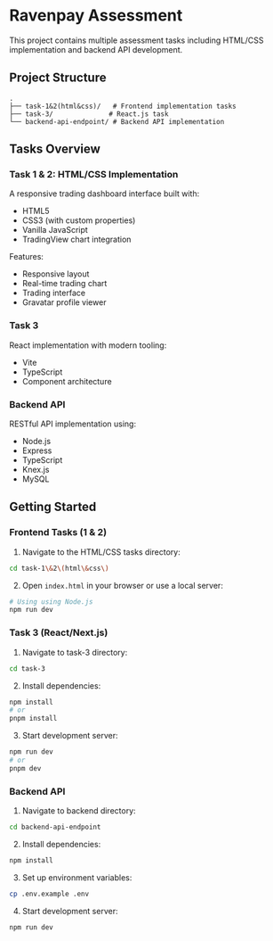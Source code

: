 # Ravenpay Assessment

This project contains multiple assessment tasks including HTML/CSS implementation and backend API development.

## Project Structure

```
.
├── task-1&2(html&css)/   # Frontend implementation tasks
├── task-3/              # React.js task
└── backend-api-endpoint/ # Backend API implementation
```

## Tasks Overview

### Task 1 & 2: HTML/CSS Implementation
A responsive trading dashboard interface built with:
- HTML5
- CSS3 (with custom properties)
- Vanilla JavaScript
- TradingView chart integration

Features:
- Responsive layout
- Real-time trading chart
- Trading interface
- Gravatar profile viewer

### Task 3
React implementation with modern tooling:
- Vite
- TypeScript
- Component architecture

### Backend API
RESTful API implementation using:
- Node.js
- Express
- TypeScript
- Knex.js
- MySQL

## Getting Started

### Frontend Tasks (1 & 2)
1. Navigate to the HTML/CSS tasks directory:
```bash
cd task-1\&2\(html\&css\)
```

2. Open `index.html` in your browser or use a local server:
```bash
# Using using Node.js
npm run dev
```

### Task 3 (React/Next.js)
1. Navigate to task-3 directory:
```bash
cd task-3
```

2. Install dependencies:
```bash
npm install
# or
pnpm install
```

3. Start development server:
```bash
npm run dev
# or
pnpm dev
```

### Backend API
1. Navigate to backend directory:
```bash
cd backend-api-endpoint
```

2. Install dependencies:
```bash
npm install
```

3. Set up environment variables:
```bash
cp .env.example .env
```

4. Start development server:
```bash
npm run dev
```